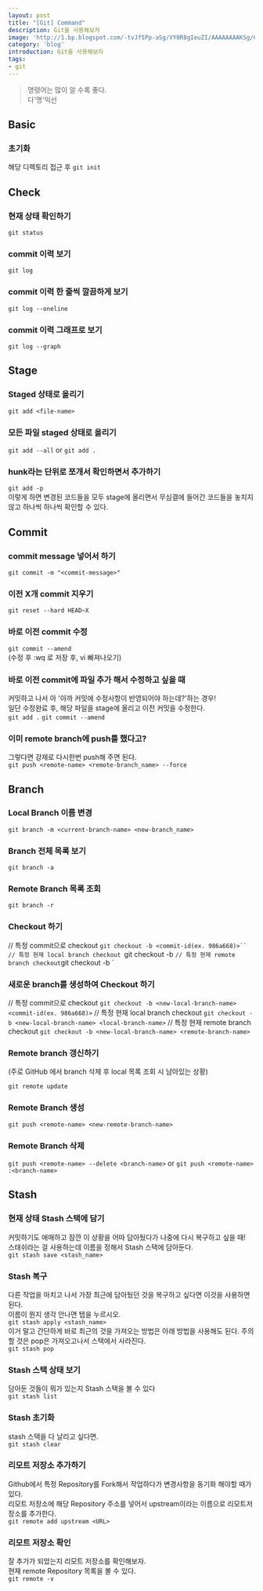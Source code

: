 ```yaml
---
layout: post
title: "[Git] Command"
description: Git을 사용해보자
image: 'http://1.bp.blogspot.com/-tvJf5Pp-aSg/VY0R8gIeuZI/AAAAAAAAKSg/CCoLiB_YzuQ/s1600/Softwaredeployment-met-Git-en-SVN-via-SSH.jpg'
category: 'blog'
introduction: Git을 사용해보자
tags:
- git
---
```


> 명령어는 많이 알 수록 좋다.  
> 다'명'익선

## Basic

### 초기화
해당 디렉토리 접근 후
`git init`

## Check

### 현재 상태 확인하기  
`git status`  

### commit 이력 보기  
`git log`

### commit 이력 한 줄씩 깔끔하게 보기  
`git log --oneline`

### commit 이력 그래프로 보기  
`git log --graph`

## Stage

### Staged 상태로 올리기  
`git add <file-name>`  

### 모든 파일 staged 상태로 올리기
`git add --all` or `git add .`  

### hunk라는 단위로 쪼개서 확인하면서 추가하기  
`git add -p`  
이렇게 하면 변경된 코드들을 모두 stage에 올리면서 무심결에 들어간 코드들을 놓치지 않고 하나씩 하나씩 확인할 수 있다.  

## Commit

### commit message 넣어서 하기
`git commit -m "<commit-message>"`  

### 이전 X개 commit  지우기
`git reset --hard HEAD~X`  

### 바로 이전 commit 수정
`git commit --amend`  
(수정 후 :wq 로 저장 후, vi 빠져나오기)    

### 바로 이전 commit에 **파일 추가** 해서 수정하고 싶을 때  
커밋하고 나서 아 '아까 커밋에 수정사항이 반영되어야 하는데?'하는 경우!  
일단 수정완료 후, 해당 파일을 stage에 올리고 이전 커밋을 수정한다.  
`git add .`
`git commit --amend`  

### 이미 remote branch에 push를 했다고?  
그렇다면 강제로 다시한번 push해 주면 된다.  
`git push <remote-name> <remote-branch_name> --force`  

## Branch

### Local Branch 이름 변경  
`git branch -m <current-branch-name> <new-branch_name>`  

### Branch 전체 목록 보기  
`git branch -a`  

### Remote Branch 목록 조회
`git branch -r`  

### Checkout 하기
// 특정 commit으로 checkout
`git checkout -b <commit-id(ex. 986a668)>``
// 특정 현재 local branch checkout
`git checkout -b <local-branch-name>`
// 특정 현재 remote branch checkout
`git checkout -b <remote-branch-name>`


### 새로운 branch를 생성하여 Checkout 하기
// 특정 commit으로 checkout
`git checkout -b <new-local-branch-name> <commit-id(ex. 986a668)>`
// 특정 현재 local branch checkout
`git checkout -b <new-local-branch-name> <local-branch-name>`
// 특정 현재 remote branch checkout
`git checkout -b <new-local-branch-name> <remote-branch-name>`

### Remote branch 갱신하기  
(주로 GitHub 에서 branch 삭제 후 local 목록 조회 시 남아있는 상황)  

`git remote update`  

### Remote Branch 생성  
`git push <remote-name> <new-remote-branch-name>`

### Remote Branch 삭제  
`git push <remote-name> --delete <branch-name>` or `git push <remote-name> :<branch-name>`

## Stash

### 현재 상태 Stash 스택에 담기  
커밋하기도 애매하고 잠깐 이 상황을 어따 담아뒀다가 나중에 다시 복구하고 싶을 때!  
스태쉬라는 걸 사용하는데 이름을 정해서 Stash 스택에 담아둔다.  
`git stash save <stash_name>`

### Stash 복구  
다른 작업을 마치고 나서 가장 최근에 담아뒀던 것을 복구하고 싶다면 이것을 사용하면 된다.  
이름이 뭔지 생각 안나면 탭을 누르시오.  
`git stash apply <stash_name>`   
이거 말고 간단하게 바로 최근의 것을 가져오는 방법은 아래 방법을 사용해도 된다. 주의할 것은 pop은 가져오고나서 스택에서 사라진다.   
`git stash pop`

### Stash 스택 상태 보기  
담아둔 것들이 뭐가 있는지 Stash 스택을 볼 수 있다  
`git stash list`

### Stash 초기화  
stash 스택을 다 날리고 싶다면.  
`git stash clear`

### 리모트 저장소 추가하기  
Github에서 특정 Repository를 Fork해서 작업하다가 변경사항을 동기화 해야할 때가 있다.  
리모트 저장소에  해당 Repository 주소를 넣어서 upstream이라는 이름으로 리모트저장소를 추가한다.  
`git remote add upstream <URL>`

### 리모트 저장소 확인  
잘 추가가 되었는지 리모트 저장소를 확인해보자.  
현재 remote Repository 목록을 볼 수 있다.  
`git remote -v`
